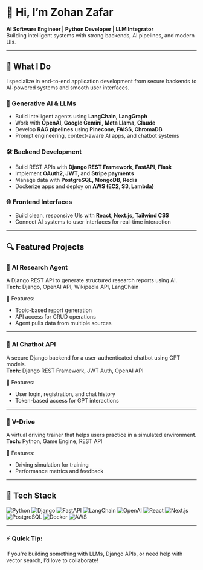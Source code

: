 # 👋 Hi, I’m Zohan Zafar

**AI Software Engineer | Python Developer | LLM Integrator**  
Building intelligent systems with strong backends, AI pipelines, and modern UIs.

---

## 🚀 What I Do

I specialize in end-to-end application development from secure backends to AI-powered systems and smooth user interfaces.

### 🧠 Generative AI & LLMs
- Build intelligent agents using **LangChain, LangGraph**
- Work with **OpenAI, Google Gemini, Meta Llama, Claude**
- Develop **RAG pipelines** using **Pinecone, FAISS, ChromaDB**
- Prompt engineering, context-aware AI apps, and chatbot systems

### 🛠️ Backend Development
- Build REST APIs with **Django REST Framework**, **FastAPI**, **Flask**
- Implement **OAuth2, JWT**, and **Stripe payments**
- Manage data with **PostgreSQL, MongoDB, Redis**
- Dockerize apps and deploy on **AWS (EC2, S3, Lambda)**

### 🌐 Frontend Interfaces
- Build clean, responsive UIs with **React**, **Next.js**, **Tailwind CSS**
- Connect AI systems to user interfaces for real-time interaction

---

## 🔍 Featured Projects

### 📘 **AI Research Agent**
A Django REST API to generate structured research reports using AI.  
**Tech:** Django, OpenAI API, Wikipedia API, LangChain  

📎 Features:
- Topic-based report generation
- API access for CRUD operations
- Agent pulls data from multiple sources

---

### 💬 **AI Chatbot API**
A secure Django backend for a user-authenticated chatbot using GPT models.  
**Tech:** Django REST Framework, JWT Auth, OpenAI API  

📎 Features:
- User login, registration, and chat history
- Token-based access for GPT interactions

---

### 🚗 **V-Drive**
A virtual driving trainer that helps users practice in a simulated environment.  
**Tech:** Python, Game Engine, REST API  

📎 Features:
- Driving simulation for training
- Performance metrics and feedback

---

## 🧰 Tech Stack

![Python](https://img.shields.io/badge/-Python-3776AB?logo=python&logoColor=white)
![Django](https://img.shields.io/badge/-Django-092E20?logo=django&logoColor=white)
![FastAPI](https://img.shields.io/badge/-FastAPI-009688?logo=fastapi&logoColor=white)
![LangChain](https://img.shields.io/badge/-LangChain-000000?logo=LangChain&logoColor=white)
![OpenAI](https://img.shields.io/badge/-OpenAI-412991?logo=openai&logoColor=white)
![React](https://img.shields.io/badge/-React-61DAFB?logo=react&logoColor=black)
![Next.js](https://img.shields.io/badge/-Next.js-000000?logo=next.js&logoColor=white)
![PostgreSQL](https://img.shields.io/badge/-PostgreSQL-336791?logo=postgresql&logoColor=white)
![Docker](https://img.shields.io/badge/-Docker-2496ED?logo=docker&logoColor=white)
![AWS](https://img.shields.io/badge/-AWS-232F3E?logo=amazon-aws&logoColor=white)

---

### ⚡ Quick Tip:
If you're building something with LLMs, Django APIs, or need help with vector search, I’d love to collaborate!

